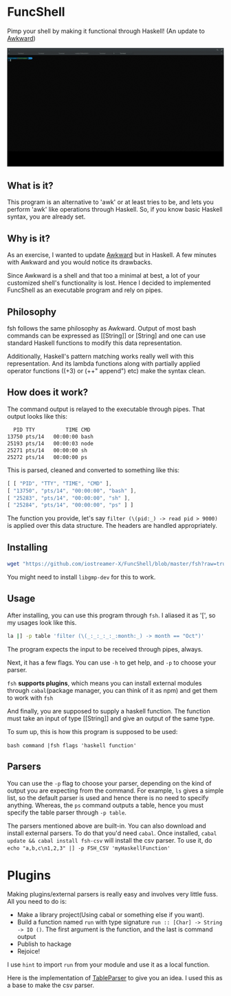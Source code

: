 # FuncShell
Pimp your shell by making it functional through Haskell! (An update to [Awkward](https://github.com/iostreamer-X/Awkward))

![](/tty.gif)

## What is it?
This program is an alternative to 'awk' or at least tries to be, and lets you perform
'awk' like operations through Haskell. So, if you know basic Haskell syntax, you are already set.

## Why is it?
As an exercise, I wanted to update [Awkward](https://github.com/iostreamer-X/Awkward) but in Haskell. A few minutes with Awkward and you would notice its drawbacks.

Since Awkward is a shell and that too a minimal at best, a lot of your customized shell's
functionality is lost. Hence I decided to implemented FuncShell as an executable program and rely on pipes.

## Philosophy
fsh follows the same philosophy as Awkward. Output of most bash commands can be expressed as [[String]] or [String]
and one can use standard Haskell functions to modify this data representation.

Additionally, Haskell's pattern matching works really well with this representation. And its
lambda functions along with partially applied operator functions ((+3) or (++" append") etc) make the syntax clean.

## How does it work?
The command output is relayed to the executable through pipes. That output looks like this:

``` shell
  PID TTY          TIME CMD
13750 pts/14   00:00:00 bash
25193 pts/14   00:00:03 node
25271 pts/14   00:00:00 sh
25272 pts/14   00:00:00 ps
```
This is parsed, cleaned and converted to something like this:
``` js
[ [ "PID", "TTY", "TIME", "CMD" ],
[ "13750", "pts/14", "00:00:00", "bash" ],
[ "25283", "pts/14", "00:00:00", "sh" ],
[ "25284", "pts/14", "00:00:00", "ps" ] ]
```

The function you provide, let's say `filter (\(pid:_) -> read pid > 9000)` is applied
over this data structure. The headers are handled appropriately.

## Installing

```bash
wget "https://github.com/iostreamer-X/FuncShell/blob/master/fsh?raw=true" -O fsh && sudo chmod +x fsh && sudo mv fsh /usr/local/bin
```
You might need to install `libgmp-dev` for this to work.

## Usage
After installing, you can use this program through `fsh`. I aliased it as '[',
so my usages look like this.

```bash
la |] -p table 'filter (\(_:_:_:_:_:month:_) -> month == "Oct")'
```

The program expects the input to be received through pipes, always.

Next, it has a few flags.
You can use `-h` to get help, and `-p` to choose your parser.

`fsh` **supports plugins**, which means you can install external modules through `cabal`(package manager, you can think of it as npm)
and get them to work with `fsh`

And finally, you are supposed to supply a haskell function. The function must take an input of type [[String]] and give an output of the same type.

To sum up, this is how this program is supposed to be used:

`bash command |fsh flags 'haskell function'`

## Parsers
You can use the `-p` flag to choose your parser, depending on the kind of output you are expecting from the command.
For example, `ls` gives a simple list, so the default parser is used and hence there is no need to specify anything.
Whereas, the `ps` command outputs a table, hence you must specify the table parser through `-p table`.

The parsers mentioned above are built-in. You can also download and install external parsers. To do that you'd need `cabal`.
Once installed, `cabal update && cabal install fsh-csv` will install the csv parser.
To use it, do `echo "a,b,c\n1,2,3" |] -p FSH_CSV 'myHaskellFunction'`

# Plugins

Making plugins/external parsers is really easy and involves very little fuss. All you need to do is:

- Make a library project(Using cabal or something else if you want).
- Build a function named `run` with type signature `run :: [Char] -> String -> IO ()`. The first argument is the function, and the last is command output
- Publish to hackage
- Rejoice!

I use `hint` to import `run` from your module and use it as a local function.

Here is the implementation of [TableParser](https://github.com/iostreamer-X/FuncShell/blob/master/src/TableParser.hs) to give you an idea. I used this as a base to
make the csv parser.
